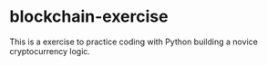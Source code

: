 # blockchain-exercise
This is a exercise to practice coding with Python building a novice cryptocurrency logic.
